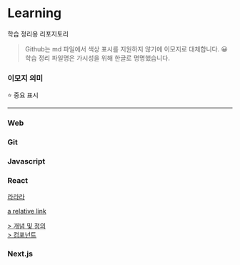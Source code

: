 # Learning

학습 정리용 리포지토리

> Github는 md 파일에서 색상 표시를 지원하지 않기에 이모지로 대체합니다. 😀 <br>
> 학습 정리 파일명은 가시성을 위해 한글로 명명했습니다.

### 이모지 의미

⭐ 중요 표시

---

### Web

### Git

### Javascript

### React

[라라라](#react/#01.-정의.md)

[a relative link](/react/#01.%20정의.md)

[> 개념 및 정의](react/#01.-정의.md)<br>
[> 컴포넌트](react/#02.-컴포넌트.md)<br>

### Next.js
